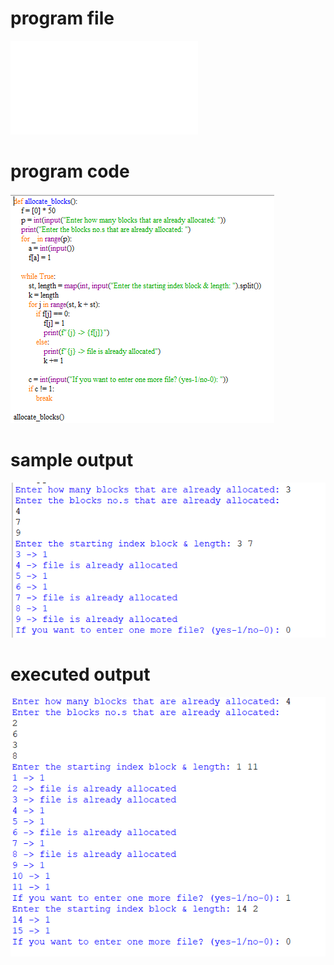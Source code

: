 
# program file
![program file](Linked_505.py)

# program code 
![program code](Linked_CODE_505.png)

# sample output
![sample output](Linked_IO_505.png)

# executed output
![executed output](Linked_EO_505.png)


